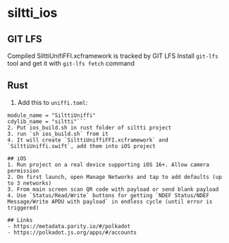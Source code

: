 # siltti_ios

## GIT LFS
Compiled SilttiUnifiFFI.xcframework is tracked by GIT LFS
Install `git-lfs` tool and get it with `git-lfs fetch` command

## Rust
1. Add this to `uniffi.toml`:
```[bindings.swift]
module_name = "SilttiUniffi"
cdylib_name = "siltti"```
2. Put ios_build.sh in rust folder of siltti project
3. run `sh ios_build.sh` from it
4. It will create `SilttiUniffiFFI.xcframework` and `SilttiUniffi.swift`, add them into iOS project

## iOS
1. Run project on a real device supporting iOS 16+. Allow camera permission
2. On first launch, open Manage Networks and tap to add defaults (up to 3 networks)
3. From main screen scan QR code with payload or send blank payload
4. Use `Status/Read/Write` buttons for getting `NDEF Status/NDEF Message/Write APDU with payload` in endless cycle (until error is triggered)

## Links
- https://metadata.parity.io/#/polkadot
- https://polkadot.js.org/apps/#/accounts
